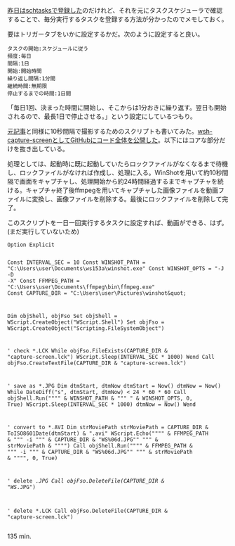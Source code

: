 
[昨日はschtasksで登録した](http://bouzuya.github.com/2012/08/11/schtasks.html)のだけれど、それを元にタスクスケジューラで確認することで、毎分実行するタスクを登録する方法が分かったのでメモしておく。

要はトリガータブをいかに設定するかだ。次のように設定すると良い。

    タスクの開始:スケジュールに従う
    頻度:毎日
    間隔:1日
    開始:開始時間
    繰り返し間隔:1分間
    継続時間:無期限
    停止するまでの時間:1日間

「毎日1回、決まった時間に開始し、そこからは1分おきに繰り返す。翌日も開始されるので、最長1日で停止させる。」という設定にしているつもり。


[元記事](http://d.hatena.ne.jp/nishiohirokazu/20120731/1343745529)と同様に10秒間隔で撮影するためのスクリプトも書いてみた。[wsh-capture-screenとしてGitHubにコード全体を公開した](https://github.com/bouzuya/wsh-capture-screen)。以下にはコアな部分だけを抜き出している。

処理としては、起動時に既に起動していたらロックファイルがなくなるまで待機し、ロックファイルがなければ作成し、処理に入る。WinShotを用いて約10秒間隔で画面をキャプチャし、処理開始から約24時間経過するまでキャプチャを続ける。キャプチャ終了後ffmpegを用いてキャプチャした画像ファイルを動画ファイルに変換し、画像ファイルを削除する。最後にロックファイルを削除して完了。

このスクリプトを一日一回実行するタスクに設定すれば、動画ができる、はず。(まだ実行していないため)

<div><script src="https://gist.github.com/3329732.js?file=capture-screen.vbs"></script><noscript>
<pre><code>Option Explicit

Const INTERVAL_SEC = 10
Const WINSHOT_PATH = &quot;C:\Users\user\Documents\ws153a\winshot.exe&quot;
Const WINSHOT_OPTS = &quot;-J -D -X&quot;
Const FFMPEG_PATH = &quot;C:\Users\user\Documents\ffmpeg\bin\ffmpeg.exe&quot;
Const CAPTURE_DIR = &quot;C:\Users\user\Pictures\winshot\&quot;

Dim objShell, objFso
Set objShell = WScript.CreateObject(&quot;WScript.Shell&quot;)
Set objFso = WScript.CreateObject(&quot;Scripting.FileSystemObject&quot;)

' check *.LCK
While objFso.FileExists(CAPTURE_DIR &amp; &quot;capture-screen.lck&quot;)
    WScript.Sleep(INTERVAL_SEC * 1000)
Wend
Call objFso.CreateTextFile(CAPTURE_DIR &amp; &quot;capture-screen.lck&quot;)

' save as *.JPG
Dim dtmStart, dtmNow
dtmStart = Now()
dtmNow = Now()
While DateDiff(&quot;s&quot;, dtmStart, dtmNow) &lt; 24 * 60 * 60
    Call objShell.Run(&quot;&quot;&quot;&quot; &amp; WINSHOT_PATH &amp; &quot;&quot;&quot; &quot; &amp; WINSHOT_OPTS, 0, True)
    WScript.Sleep(INTERVAL_SEC * 1000)
    dtmNow = Now()
Wend

' convert to *.AVI
Dim strMoviePath
strMoviePath = CAPTURE_DIR &amp; ToISO8601Date(dtmStart) &amp; &quot;.avi&quot;
WScript.Echo(&quot;&quot;&quot;&quot; &amp; FFMPEG_PATH &amp; &quot;&quot;&quot; -i &quot;&quot;&quot; &amp; CAPTURE_DIR &amp; &quot;WS%06d.JPG&quot;&quot; &quot;&quot;&quot; &amp; strMoviePath &amp; &quot;&quot;&quot;&quot;)
Call objShell.Run(&quot;&quot;&quot;&quot; &amp; FFMPEG_PATH &amp; &quot;&quot;&quot; -i &quot;&quot;&quot; &amp; CAPTURE_DIR &amp; &quot;WS%06d.JPG&quot;&quot; &quot;&quot;&quot; &amp; strMoviePath &amp; &quot;&quot;&quot;&quot;, 0, True)

' delete *.JPG
Call objFso.DeleteFile(CAPTURE_DIR &amp; &quot;WS*.JPG&quot;)

' delete *.LCK
Call objFso.DeleteFile(CAPTURE_DIR &amp; &quot;capture-screen.lck&quot;)</code></pre></noscript></div>

135 min.

